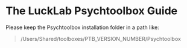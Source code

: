 # The LuckLab Psychtoolbox Guide

Please keep the Psychtoolbox installation folder in a path like:

>  /Users/Shared/toolboxes/PTB_VERSION_NUMBER/Psychtoolbox

